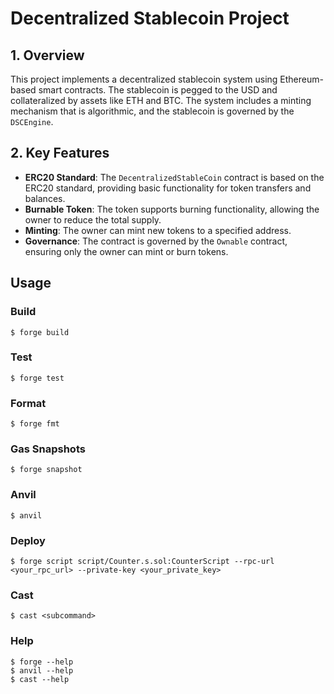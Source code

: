 # Decentralized Stablecoin Project

## 1. Overview

This project implements a decentralized stablecoin system using Ethereum-based smart contracts. The stablecoin is pegged to the USD and collateralized by assets like ETH and BTC. The system includes a minting mechanism that is algorithmic, and the stablecoin is governed by the `DSCEngine`.

## 2. Key Features

- **ERC20 Standard**: The `DecentralizedStableCoin` contract is based on the ERC20 standard, providing basic functionality for token transfers and balances.
- **Burnable Token**: The token supports burning functionality, allowing the owner to reduce the total supply.
- **Minting**: The owner can mint new tokens to a specified address.
- **Governance**: The contract is governed by the `Ownable` contract, ensuring only the owner can mint or burn tokens.

## Usage

### Build

```shell
$ forge build
```

### Test

```shell
$ forge test
```

### Format

```shell
$ forge fmt
```

### Gas Snapshots

```shell
$ forge snapshot
```

### Anvil

```shell
$ anvil
```

### Deploy

```shell
$ forge script script/Counter.s.sol:CounterScript --rpc-url <your_rpc_url> --private-key <your_private_key>
```

### Cast

```shell
$ cast <subcommand>
```

### Help

```shell
$ forge --help
$ anvil --help
$ cast --help
```
